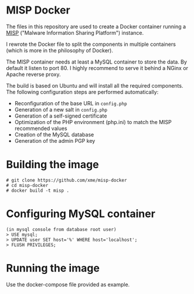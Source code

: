 MISP Docker
===========

The files in this repository are used to create a Docker container running a [MISP](http://www.misp-project.org) ("Malware Information Sharing Platform") instance.

I  rewrote the Docker file to split the components in multiple containers (which is more in the philosophy of Docker).

The MISP container needs at least a MySQL container to store the data. By default it listen to port 80. I highly recommend to serve it behind a NGinx or Apache reverse proxy.

The build is based on Ubuntu and will install all the required components. The following configuration steps are performed automatically:
* Reconfiguration of the base URL in `config.php`
* Generation of a new salt in `config.php`
* Generation of a self-signed certificate
* Optimization of the PHP environment (php.ini) to match the MISP recommended values
* Creation of the MySQL database
* Generation of the admin PGP key

# Building the image

```
# git clone https://github.com/xme/misp-docker
# cd misp-docker
# docker build -t misp .
```

# Configuring MySQL container

```
(in mysql console from database root user)
> USE mysql;
> UPDATE user SET host='%' WHERE host='localhost';
> FLUSH PRIVILEGES;
```

# Running the image
Use the docker-compose file provided as example.

